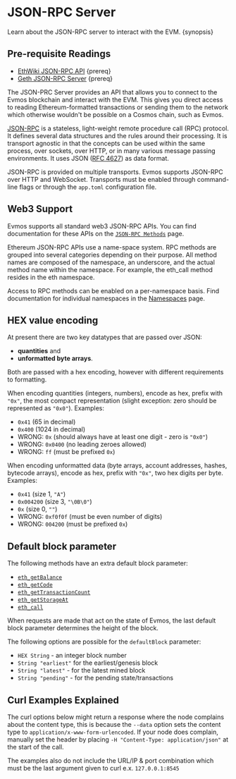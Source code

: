 <!--
order: 1
-->

# JSON-RPC Server

Learn about the JSON-RPC server to interact with the EVM. {synopsis}

## Pre-requisite Readings

- [EthWiki JSON-RPC API](https://eth.wiki/json-rpc/API) {prereq}
- [Geth JSON-RPC Server](https://geth.ethereum.org/docs/rpc/server) {prereq}

The JSON-PRC Server provides an API that allows you to connect to the Evmos blockchain and interact with the EVM.
This gives you direct access to reading Ethereum-formatted transactions or sending them to the network which otherwise wouldn't be possible on a Cosmos chain, such as Evmos.

[JSON-RPC](http://www.jsonrpc.org/specification) is a stateless, light-weight remote procedure call (RPC) protocol.
It defines several data structures and the rules around their processing.
It is transport agnostic in that the concepts can be used within the same process, over sockets, over HTTP, or in many various message passing environments.
It uses JSON ([RFC 4627](https://www.ietf.org/rfc/rfc4627.txt)) as data format.

JSON-RPC is provided on multiple transports.
Evmos supports JSON-RPC over HTTP and WebSocket.
Transports must be enabled through command-line flags or through the `app.toml` configuration file.

## Web3 Support

Evmos supports all standard web3 JSON-RPC APIs.
You can find documentation for these APIs on the [`JSON-RPC Methods`](./endpoints.md) page.

Ethereum JSON-RPC APIs use a name-space system.
RPC methods are grouped into several categories depending on their purpose.
All method names are composed of the namespace, an underscore, and the actual method name within the namespace.
For example, the eth_call method resides in the eth namespace.

Access to RPC methods can be enabled on a per-namespace basis.
Find documentation for individual namespaces in the [Namespaces](./namespaces.md) page.

## HEX value encoding

At present there are two key datatypes that are passed over JSON:

* **quantities** and
* **unformatted byte arrays**.

Both are passed with a hex encoding, however with different requirements to formatting.

When encoding quantities (integers, numbers), encode as hex, prefix with `"0x"`, the most compact representation (slight exception: zero should be represented as `"0x0"`).
Examples:

- `0x41` (65 in decimal)
- `0x400` (1024 in decimal)
- WRONG: `0x` (should always have at least one digit - zero is `"0x0"`)
- WRONG: `0x0400` (no leading zeroes allowed)
- WRONG: `ff` (must be prefixed `0x`)

When encoding unformatted data (byte arrays, account addresses, hashes, bytecode arrays), encode as hex, prefix with `"0x"`, two hex digits per byte.
Examples:

- `0x41` (size 1, `"A"`)
- `0x004200` (size 3, `"\0B\0"`)
- `0x` (size 0, `""`)
- WRONG: `0xf0f0f` (must be even number of digits)
- WRONG: `004200` (must be prefixed `0x`)

## Default block parameter

The following methods have an extra default block parameter:

- [`eth_getBalance`](./endpoints.md#eth-getbalance)
- [`eth_getCode`](./endpoints.md#eth-getcode)
- [`eth_getTransactionCount`](./endpoints.md#eth-gettransactioncount)
- [`eth_getStorageAt`](./endpoints.md#eth-getstorageat)
- [`eth_call`](./endpoints.md#eth-call)

When requests are made that act on the state of Evmos, the last default block parameter determines the height of the block.

The following options are possible for the `defaultBlock` parameter:

- `HEX String` - an integer block number
- `String "earliest"` for the earliest/genesis block
- `String "latest"` - for the latest mined block
- `String "pending"` - for the pending state/transactions

## Curl Examples Explained

The curl options below might return a response where the node complains about the content type, this is because the `--data` option sets the content type to `application/x-www-form-urlencoded`.
If your node does complain, manually set the header by placing `-H "Content-Type: application/json"` at the start of the call.

The examples also do not include the URL/IP & port combination which must be the last argument given to curl e.x.
`127.0.0.1:8545`
